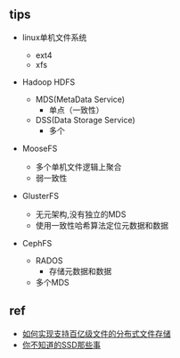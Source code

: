 
## tips

+ linux单机文件系统
    + ext4
    + xfs

+ Hadoop HDFS
    + MDS(MetaData Service)
        + 单点（一致性）
    + DSS(Data Storage Service)
        + 多个

+ MooseFS
    + 多个单机文件逻辑上聚合
    + 弱一致性

+ GlusterFS
    + 无元架构,没有独立的MDS
    + 使用一致性哈希算法定位元数据和数据
+ CephFS
    + RADOS
        + 存储元数据和数据
    + 多个MDS


## ref
+ [如何实现支持百亿级文件的分布式文件存储](https://www.kubernetes.org.cn/9521.html)
+ [你不知道的SSD那些事](https://www.kubernetes.org.cn/9624.html)